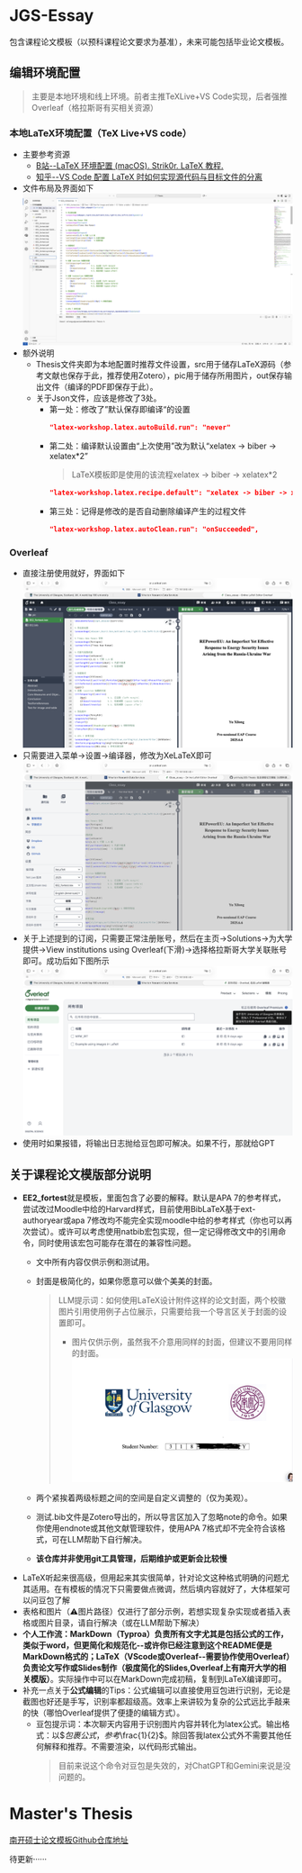 # JGS-Essay
包含课程论文模板（以预科课程论文要求为基准），未来可能包括毕业论文模板。
## 编辑环境配置
> 主要是本地环境和线上环境。前者主推TeXLive+VS Code实现，后者强推Overleaf（格拉斯哥有买相关资源）

### 本地LaTeX环境配置（TeX Live+VS code）
- 主要参考资源
  - [B站--LaTeX 环境配置 (macOS). Strik0r. LaTeX 教程.](https://www.bilibili.com/video/BV1xCNfejEMv?vd_source=03933c815d0479ac0dc2b0f082cd8fb8)
  - [知乎--VS Code 配置 LaTeX 时如何实现源代码与目标文件的分离](https://zhuanlan.zhihu.com/p/24397052814)
- 文件布局及界面如下
  ![文件布局](./pic4readme/layout.png)
- 额外说明
  - Thesis文件夹即为本地配置时推荐文件设置，src用于储存LaTeX源码（参考文献也保存于此，推荐使用Zotero），pic用于储存所用图片，out保存输出文件（编译的PDF即保存于此）。
  - 关于Json文件，应该是修改了3处。
    - 第一处：修改了”默认保存即编译“的设置
      ```Json
      "latex-workshop.latex.autoBuild.run": "never"
      ```
    - 第二处：编译默认设置由“上次使用”改为默认“xelatex -> biber -> xelatex*2”
      > LaTeX模板即是使用的该流程xelatex -> biber -> xelatex*2
      ```Json
      "latex-workshop.latex.recipe.default": "xelatex -> biber -> xelatex*2"
      ```
    - 第三处：记得是修改的是否自动删除编译产生的过程文件
      ```Json
      "latex-workshop.latex.autoClean.run": "onSucceeded",
      ```

### Overleaf
- 直接注册使用就好，界面如下
  ![界面](./pic4readme/jiemian.png)
- 只需要进入菜单->设置->编译器，修改为XeLaTeX即可
  ![设置](./pic4readme/shezhi.png)
- 关于上述提到的订阅，只需要正常注册账号，然后在主页->Solutions->为大学提供->View institutions using Overleaf(下滑)->选择格拉斯哥大学关联账号即可。成功后如下图所示
  ![订阅](./pic4readme/dingyue.png)
- 使用时如果报错，将输出日志抛给豆包即可解决。如果不行，那就给GPT

## 关于课程论文模版部分说明

- **EE2_fortest**就是模板，里面包含了必要的解释。默认是APA 7的参考样式，尝试改过Moodle中给的Harvard样式，目前使用BibLaTeX基于ext-authoryear或apa 7修改均不能完全实现moodle中给的参考样式（你也可以再次尝试）。或许可以考虑使用natbib宏包实现，但一定记得修改文中的引用命令，同时使用该宏包可能存在潜在的兼容性问题。
  - 文中所有内容仅供示例和测试用。
  - 封面是极简化的，如果你愿意可以做个美美的封面。
    > LLM提示词：如何使用LaTeX设计附件这样的论文封面，两个校徽图片引用使用例子占位展示，只需要给我一个导言区关于封面的设置即可。
    > - 图片仅供示例，虽然我不介意用同样的封面，但建议不要用同样的封面。
    ![封面](./pic4readme/fengmian.png)
  

  - 两个紧挨着两级标题之间的空间是自定义调整的（仅为美观）。
  - 测试.bib文件是Zotero导出的，所以导言区加入了忽略note的命令。如果你使用endnote或其他文献管理软件，使用APA 7格式却不完全符合该格式，可在LLM帮助下自行解决。
  - **该仓库并非使用git工具管理，后期维护或更新会比较慢**
- LaTeX听起来很高级，但用起来其实很简单，针对论文这种格式明确的问题尤其适用。在有模板的情况下只需要做点微调，然后填内容就好了，大体框架可以问豆包了解
- 表格和图片（⚠️图片路径）仅进行了部分示例，若想实现复杂实现或者插入表格或图片目录，请自行解决（或在LLM帮助下解决）
- **个人工作流：MarkDown（Typroa）负责所有文字尤其是包括公式的工作，类似于word，但更简化和规范化--或许你已经注意到这个README便是MarkDown格式的；LaTeX（VScode或Overleaf--需要协作使用Overleaf）负责论文写作或Slides制作（极度简化的Slides,Overleaf上有南开大学的相关模版）**。实际操作中可以在MarkDown完成初稿，复制到LaTeX编译即可。
- 补充一点关于**公式编辑**的Tips：公式编辑可以直接使用豆包进行识别，无论是截图也好还是手写，识别率都超级高。效率上来讲较为复杂的公式远比手敲来的快（哪怕Overleaf提供了便捷的编辑方式）。
  - 豆包提示词：本次聊天内容用于识别图片内容并转化为latex公式。输出格式：以$$包裹公式，参考$\frac{1}{2}$。除回答我latex公式外不需要其他任何解释和推荐。不需要渲染，以代码形式输出。
    > 目前来说这个命令对豆包是失效的，对ChatGPT和Gemini来说是没问题的。
# Master's Thesis
[南开硕士论文模板Github仓库地址](https://github.com/NewFuture/NKThesis)

待更新······
